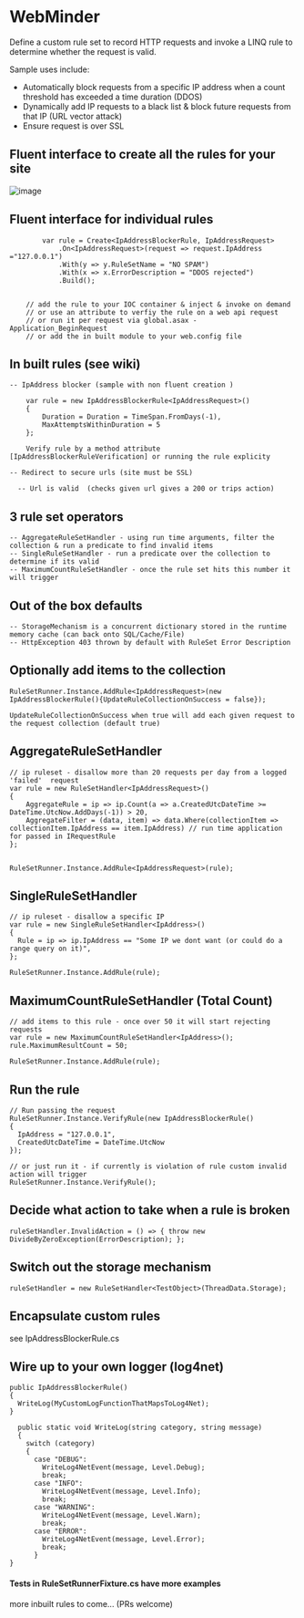 #  WebMinder

Define a custom rule set to record HTTP requests and invoke a LINQ rule to determine whether the request is valid.

Sample uses include:

- Automatically block requests from a specific IP address when a count threshold has exceeded a time duration (DDOS)
- Dynamically add IP requests to a black list & block future requests from that IP (URL vector attack)
- Ensure request is over SSL

##  Fluent interface to create all the rules for your site

![image](https://cloud.githubusercontent.com/assets/662868/7762569/6d431512-0069-11e5-9b06-3e74bcf84a6d.png)


## Fluent interface for individual rules


            var rule = Create<IpAddressBlockerRule, IpAddressRequest>
                .On<IpAddressRequest>(request => request.IpAddress ="127.0.0.1")
                .With(y => y.RuleSetName = "NO SPAM")
                .With(x => x.ErrorDescription = "DDOS rejected")
                .Build();


	    // add the rule to your IOC container & inject & invoke on demand
	    // or use an attribute to verfiy the rule on a web api request
	    // or run it per request via global.asax - Application_BeginRequest
	    // or add the in built module to your web.config file


## In built rules (see wiki)

    -- IpAddress blocker (sample with non fluent creation )

		var rule = new IpAddressBlockerRule<IpAddressRequest>()
		{
			Duration = Duration = TimeSpan.FromDays(-1),
			MaxAttemptsWithinDuration = 5
		};

		Verify rule by a method attribute [IpAddressBlockerRuleVerification] or running the rule explicity

    -- Redirect to secure urls (site must be SSL)

	  -- Url is valid  (checks given url gives a 200 or trips action)

## 3 rule set operators

    -- AggregateRuleSetHandler - using run time arguments, filter the collection & run a predicate to find invalid items
    -- SingleRuleSetHandler - run a predicate over the collection to determine if its valid
    -- MaximumCountRuleSetHandler - once the rule set hits this number it will trigger

## Out of the box defaults

    -- StorageMechanism is a concurrent dictionary stored in the runtime memory cache (can back onto SQL/Cache/File)
    -- HttpException 403 thrown by default with RuleSet Error Description

## Optionally add items to the collection

    RuleSetRunner.Instance.AddRule<IpAddressRequest>(new IpAddressBlockerRule(){UpdateRuleCollectionOnSuccess = false});

    UpdateRuleCollectionOnSuccess when true will add each given request to the request collection (default true)

## AggregateRuleSetHandler
    // ip ruleset - disallow more than 20 requests per day from a logged 'failed'  request
    var rule = new RuleSetHandler<IpAddressRequest>()
    {
        AggregateRule = ip => ip.Count(a => a.CreatedUtcDateTime >= DateTime.UtcNow.AddDays(-1)) > 20,
        AggregateFilter = (data, item) => data.Where(collectionItem => collectionItem.IpAddress == item.IpAddress) // run time application for passed in IRequestRule
    };


    RuleSetRunner.Instance.AddRule<IpAddressRequest>(rule);


## SingleRuleSetHandler

    // ip ruleset - disallow a specific IP
    var rule = new SingleRuleSetHandler<IpAddress>()
    {
      Rule = ip => ip.IpAddress == "Some IP we dont want (or could do a range query on it)",
    };

    RuleSetRunner.Instance.AddRule(rule);


## MaximumCountRuleSetHandler (Total Count)

    // add items to this rule - once over 50 it will start rejecting requests
    var rule = new MaximumCountRuleSetHandler<IpAddress>();
    rule.MaximumResultCount = 50;

    RuleSetRunner.Instance.AddRule(rule);

## Run the rule

    // Run passing the request
    RuleSetRunner.Instance.VerifyRule(new IpAddressBlockerRule()
    {
      IpAddress = "127.0.0.1",
      CreatedUtcDateTime = DateTime.UtcNow
    });

    // or just run it - if currently is violation of rule custom invalid action will trigger
    RuleSetRunner.Instance.VerifyRule();  

## Decide what action to take when a rule is broken

	ruleSetHandler.InvalidAction = () => { throw new DivideByZeroException(ErrorDescription); };

## Switch out the storage mechanism

	ruleSetHandler = new RuleSetHandler<TestObject>(ThreadData.Storage);  

## Encapsulate custom rules

  see IpAddressBlockerRule.cs

## Wire up to your own logger (log4net)
    public IpAddressBlockerRule()
    {
      WriteLog(MyCustomLogFunctionThatMapsToLog4Net);
    }

      public static void WriteLog(string category, string message)
      {
        switch (category)
        {
          case "DEBUG":
            WriteLog4NetEvent(message, Level.Debug);
            break;
          case "INFO":
            WriteLog4NetEvent(message, Level.Info);
            break;
          case "WARNING":
            WriteLog4NetEvent(message, Level.Warn);
            break;
          case "ERROR":
            WriteLog4NetEvent(message, Level.Error);
            break;
          }
    }

####  Tests in RuleSetRunnerFixture.cs have more examples

more inbuilt rules to come... (PRs welcome)
